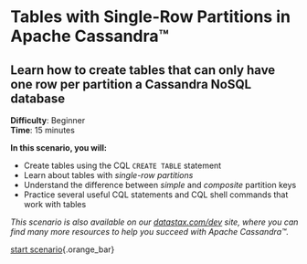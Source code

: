 <div class="top">

# Tables with Single-Row Partitions in Apache Cassandra™
## Learn how to create tables that can only have one row per partition a Cassandra NoSQL database
</div>

<div><b>Difficulty</b>: Beginner</div>
<div><b>Time</b>: 15 minutes</div>

**In this scenario, you will:**

* Create tables using the CQL `CREATE TABLE` statement 
* Learn about tables with *single-row partitions*
* Understand the difference between *simple* and *composite* partition keys
* Practice several useful CQL statements and CQL shell commands that work with tables

_This scenario is also available on our [datastax.com/dev](https://www.datastax.com/dev) site, where you can find many more resources to help you succeed with Apache Cassandra™._

[start scenario](command:katapod.loadPage?step1){.orange_bar}

